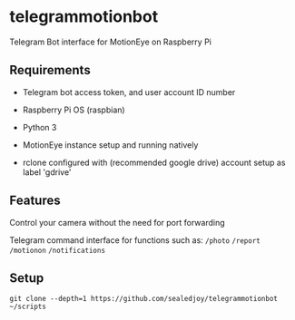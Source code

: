 # telegrammotionbot

Telegram Bot interface for MotionEye on Raspberry Pi

## Requirements



- Telegram bot access token, and user account ID number

- Raspberry Pi OS (raspbian)

- Python 3

- MotionEye instance setup and running natively

- rclone configured with (recommended google drive) account setup as label 'gdrive'

## Features

Control your camera without the need for port forwarding

Telegram command interface for functions such as:
`/photo` `/report` `/motionon` `/notifications`

## Setup

`git clone --depth=1 https://github.com/sealedjoy/telegrammotionbot ~/scripts`
